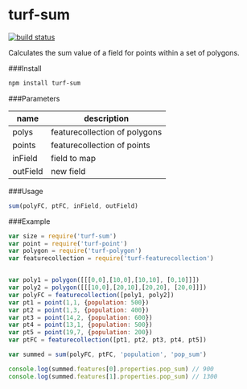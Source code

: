 turf-sum
========
[![build status](https://secure.travis-ci.org/Turfjs/turf-sum.png)](http://travis-ci.org/Turfjs/turf-sum)

Calculates the sum value of a field for points within a set of polygons.

###Install

```sh
npm install turf-sum
```

###Parameters

|name|description|
|---|---|
|polys|featurecollection of polygons|
|points|featurecollection of points|
|inField|field to map|
|outField|new field|

###Usage

```js
sum(polyFC, ptFC, inField, outField)
```

###Example

```js
var size = require('turf-sum')
var point = require('turf-point')
var polygon = require('turf-polygon')
var featurecollection = require('turf-featurecollection')


var poly1 = polygon([[[0,0],[10,0],[10,10], [0,10]]])
var poly2 = polygon([[[10,0],[20,10],[20,20], [20,0]]])
var polyFC = featurecollection([poly1, poly2])
var pt1 = point(1,1, {population: 500})
var pt2 = point(1,3, {population: 400})
var pt3 = point(14,2, {population: 600})
var pt4 = point(13,1, {population: 500})
var pt5 = point(19,7, {population: 200})
var ptFC = featurecollection([pt1, pt2, pt3, pt4, pt5])

var summed = sum(polyFC, ptFC, 'population', 'pop_sum')

console.log(summed.features[0].properties.pop_sum) // 900
console.log(summed.features[1].properties.pop_sum) // 1300
```

